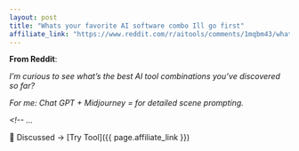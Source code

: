 ```yaml
---
layout: post
title: "Whats your favorite AI software combo Ill go first"
affiliate_link: "https://www.reddit.com/r/aitools/comments/1mqbm43/whats_your_favorite_ai_software_combo_ill_go_first/?ref=autoverse&utm_source=autoverse"
---
```


**From Reddit**:  
*<!-- SC_OFF --><div class='md'><p>I’m curious to see what’s the best AI tool combinations you’ve discovered so far?</p> <p>For me: Chat GPT + Midjourney = for detailed scene prompting.</p> </div><!-- ...*

💬 Discussed → [Try Tool]({{ page.affiliate_link }})  

